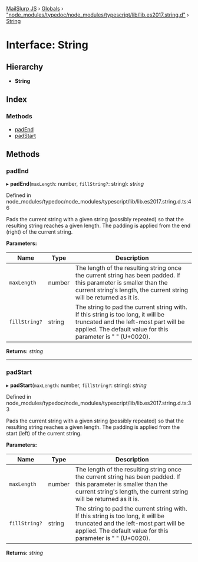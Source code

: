 [MailSlurp JS](../README.md) › [Globals](../globals.md) › ["node_modules/typedoc/node_modules/typescript/lib/lib.es2017.string.d"](../modules/_node_modules_typedoc_node_modules_typescript_lib_lib_es2017_string_d_.md) › [String](_node_modules_typedoc_node_modules_typescript_lib_lib_es2017_string_d_.string.md)

# Interface: String

## Hierarchy

* **String**

## Index

### Methods

* [padEnd](_node_modules_typedoc_node_modules_typescript_lib_lib_es2017_string_d_.string.md#padend)
* [padStart](_node_modules_typedoc_node_modules_typescript_lib_lib_es2017_string_d_.string.md#padstart)

## Methods

###  padEnd

▸ **padEnd**(`maxLength`: number, `fillString?`: string): *string*

Defined in node_modules/typedoc/node_modules/typescript/lib/lib.es2017.string.d.ts:46

Pads the current string with a given string (possibly repeated) so that the resulting string reaches a given length.
The padding is applied from the end (right) of the current string.

**Parameters:**

Name | Type | Description |
------ | ------ | ------ |
`maxLength` | number | The length of the resulting string once the current string has been padded.        If this parameter is smaller than the current string's length, the current string will be returned as it is.  |
`fillString?` | string | The string to pad the current string with.        If this string is too long, it will be truncated and the left-most part will be applied.        The default value for this parameter is " " (U+0020).  |

**Returns:** *string*

___

###  padStart

▸ **padStart**(`maxLength`: number, `fillString?`: string): *string*

Defined in node_modules/typedoc/node_modules/typescript/lib/lib.es2017.string.d.ts:33

Pads the current string with a given string (possibly repeated) so that the resulting string reaches a given length.
The padding is applied from the start (left) of the current string.

**Parameters:**

Name | Type | Description |
------ | ------ | ------ |
`maxLength` | number | The length of the resulting string once the current string has been padded.        If this parameter is smaller than the current string's length, the current string will be returned as it is.  |
`fillString?` | string | The string to pad the current string with.        If this string is too long, it will be truncated and the left-most part will be applied.        The default value for this parameter is " " (U+0020).  |

**Returns:** *string*
